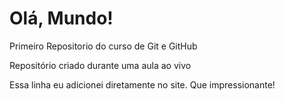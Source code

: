 # Olá, Mundo!
 Primeiro Repositorio do curso de Git e GitHub

Repositório criado durante uma aula ao vivo

Essa linha eu adicionei diretamente no site. Que impressionante!
